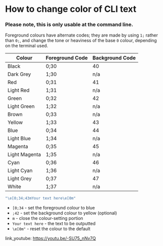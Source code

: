 # How to change color of CLI text

### **Please note**, this is only usable at the command line.
Foreground colours have alternate codes; they are made by using `1;` rather than `0;`, and change the tone or heaviness of the base `0` colour, depending on the terminal used.

| Colour         | Foreground Code | Background Code |
|----------------|-----------------|-----------------|
| Black	         | 0;30            | 40              |
| Dark Grey	     | 1;30            | n/a             |
| Red	           | 0;31            | 41              |
| Light Red	     | 1;31            | n/a             |
| Green	         | 0;32            | 42              |
| Light Green    | 1;32            | n/a             |
| Brown	         | 0;33            | n/a             |
| Yellow         | 1;33            | 43              |
| Blue           | 0;34            | 44              |
| Light Blue     | 1;34            | n/a             |
| Magenta        | 0;35            | 45              |
| Light Magenta	 | 1;35            | n/a             |
| Cyan	          | 0;36            | 46              |
| Light Cyan     | 1;36            | n/a             |
| Light Grey     | 0;37            | 47              |
| White	         | 1;37            | n/a             |

```php
"\e[0;34;43mYour text here\e[0m"
```

- ``[0;34`` - set the foreground colour to blue
- ``;42`` - set the background colour to yellow (optional)
- ``m`` - close the colour-setting portion
- ``Your text here`` - the text to be outputted
- ``\e[0m"`` - reset the colour to the default


link_youtube: https://youtu.be/-SU75_nNv7Q
